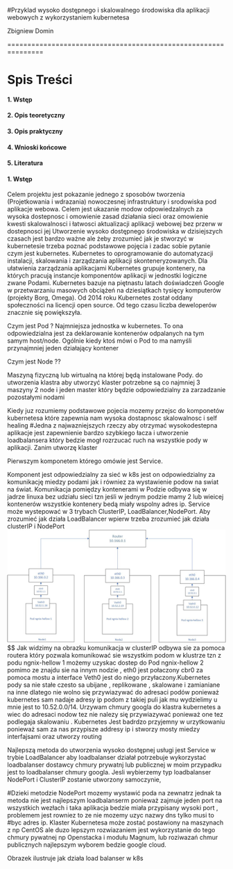 

#Przyklad wysoko dostępnego i skalowalnego środowiska dla aplikacji webowych z wykorzystaniem  kubernetesa


Zbigniew Domin


===============================================================


# Spis Treści

#### 1. Wstęp    
#### 2. Opis teoretyczny
#### 3. Opis praktyczny
#### 4. Wnioski końcowe
#### 5. Literatura

#### 1. Wstęp
Celem projektu jest pokazanie jednego z sposobów tworzenia (Projetkowania i wdrazania) nowoczesnej infrastruktury i srodowiska pod aplikacje webowa.
Celem jest ukazanie modow odpowiedzalnych za wysoka dostepnosc i omowienie zasad działania sieci oraz omowienie kwesti skalowalnosci i łatwosci aktualizacji aplikacji webowej bez przerw w dostepnosci jej
Utworzenie wysoko dostępnego środowiska w dzisiejszych czasach jest bardzo ważne  ale żeby zrozumieć jak je stworzyć w kubernetesie trzeba poznać podstawowe pojęcia i zadac sobie pytanie czym jest kubernetes.
Kubernetes to oprogramowanie do automatyzacji instalacji, skalowania i zarządzania aplikacji skonteneryzowanych. Dla ułatwienia zarządzania aplikacjami Kubernetes grupuje kontenery, na których pracują instancje komponentów aplikacji w jednostki logiczne zwane Podami.
Kubernetes bazuje na piętnastu latach doświadczeń Google w przetwarzaniu masowych obciążeń na dziesiątkach tysięcy komputerów (projekty Borg, Omega). Od 2014 roku Kubernetes został oddany społeczności na licencji open source. Od tego czasu liczba deweloperów znacznie się powiększyła.

Czym jest Pod ?
Najmniejsza jednostka w kubernetes. To ona odpowiedzialna jest za deklarowanie kontenerów odpalanych na tym samym host/node. Ogólnie kiedy ktoś mówi o Pod to ma namyśli przynajmniej jeden działający kontener

Czym jest Node ??

Maszyną fizyczną lub wirtualną na której będą instalowane Pody. do utworzenia klastra aby utworzyć klaster potrzebne  są co najmniej 3 maszyny 2 node i jeden master który będzie odpowiedzialny za zarzadzanie pozostałymi nodami  

Kiedy juz rozumiemy podstawowe pojecia mozemy przejsc do komponetów kubernetesa które zapewnia nam wysoka dostapnosc skalowalnosc i self healing
#Jedna z najwazniejszych rzeczy aby otrzymać wysokodestepna aplikacje jest zapewnienie bardzo szybkiego łacza i utworzenie loadbalansera który bedzie mogł rozrzucać ruch na wszystkie pody w aplikacji. Zanim utworzę klaster

Pierwszym komponetem którego omówie jest Service.

Komponent jest odpowiedzialny za sieć w k8s
jest on odpowiedzialny za komunikację miedzy podami jak i równiez za wystawienie podow na swiat na świat.
Komunikacja pomiędzy kontenerami w Podzie odbywa się w jadrze linuxa bez udziału sieci tzn  jeśli w jednym podzie mamy 2 lub wieicej kontenerów wszystkie kontenery bedą miały wspolny adres ip.
Service może wystepować w 3 trybach ClusterIP, LoadBalancer,NodePort. Aby zrozumieć jak działa LoadBalancer wpierw trzeba zrozumieć jak działa clusterIP i NodePort
![Diagram](https://github.com/en696/ProjektP1/blob/master/Rysunek21.jpg)
$$
Jak widzimy na obrazku komunikacja w clusterIP odbywa sie za pomoca routera który pozwala komunikować sie wszystkim podom w klustrze tzn z podu  ngnix-hellow 1 możemy uzyskac dostep do Pod ngnix-hellow 2 pomimo ze znajdu sie na innym nodzie  , eth0 jest połaczony cbr0 za pomoca mostu a interface Veth0 jest do niego przyłaczony.Kubernetes pody sa nie stałe czesto sa ubijane , replikowane , skalowane i zamianiane na inne dlatego nie wolno się przywiazywać do adresaci podów ponieważ kubernetes sam nadaje adresy ip podom z takiej puli jak mu wydzielimy u mnie jest to 10.52.0.0/14. Urzywam chmury googla do klastra kubernetes a wiec do adresaci nodow tez nie nalezy się przywiazywać ponieważ one tez podlegaja skalowaniu . Kubernetes Jest badrdzo przyjemny w urzytkowaniu ponieważ sam za nas przypisze addresy ip i stworzy mosty miedzy interfajsami oraz utworzy routing  


Najlepszą metoda do utworzenia wysoko dostępnej usługi jest Service w trybie LoadBalancer aby loadbalanser działał potrzebuje wykorzystać loadbalanser dostawcy chmury prywatnj lub publicznej w moim przypadku jest to loadbalanser chmury googla. Jesli wybierzemy typ loadbalanser
NodePort i ClusterIP zostanie utworzony samoczynie,


#Dzieki metodzie NodePort mozemy wystawić poda na zewnatrz jednak ta metoda nie jest najlepszym loadbalanserm ponieważ zajmuje jeden port na wszystkich wezłach i taka aplikacja bedzie miała przypisany wysoki port , problemem jest rowniez to ze nie mozemy uzyc nazwy dns tylko musi to #byc adres ip.
Klaster Kubernetesa może zostać postawiony na maszynach z np CentOS ale duzo lepszym rozwiazaniem jest wykorzystanie do tego chmury pywatnej np Openstacka i modułu Magnum, lub roziwazań chmur publicznych najlepszym wyborem bedzie google cloud.

Obrazek ilustruje jak działa load balanser w k8s
